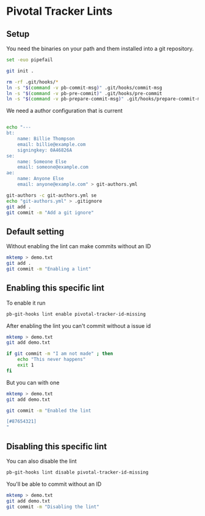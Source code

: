 # Pivotal Tracker Lints

## Setup

You need the binaries on your path and them installed into a git
repository.

``` bash
set -euo pipefail

git init .

rm -rf .git/hooks/*
ln -s "$(command -v pb-commit-msg)" .git/hooks/commit-msg
ln -s "$(command -v pb-pre-commit)" .git/hooks/pre-commit
ln -s "$(command -v pb-prepare-commit-msg)" .git/hooks/prepare-commit-msg
```

We need a author configuration that is current

``` bash

echo "---
bt:
    name: Billie Thompson
    email: billie@example.com
    signingkey: 0A46826A
se:
    name: Someone Else
    email: someone@example.com
ae:
    name: Anyone Else
    email: anyone@example.com" > git-authors.yml

git-authors -c git-authors.yml se
echo "git-authors.yml" > .gitignore
git add .
git commit -m "Add a git ignore"

```

## Default setting

Without enabling the lint can make commits without an ID

``` bash
mktemp > demo.txt
git add .
git commit -m "Enabling a lint"
```

## Enabling this specific lint

To enable it run

``` bash
pb-git-hooks lint enable pivotal-tracker-id-missing
```

After enabling the lint you can't commit without a issue id

``` bash
mktemp > demo.txt
git add demo.txt

if git commit -m "I am not made" ; then
    echo "This never happens" 
    exit 1
fi
```

But you can with one

``` bash
mktemp > demo.txt
git add demo.txt

git commit -m "Enabled the lint

[#87654321]
"
```

## Disabling this specific lint

You can also disable the lint

``` bash
pb-git-hooks lint disable pivotal-tracker-id-missing
```

You'll be able to commit without an ID

``` bash
mktemp > demo.txt
git add demo.txt
git commit -m "Disabling the lint"
```
